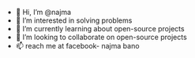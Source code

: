 - 👋 Hi, I’m @najma
- 👀 I’m interested in solving problems
- 🌱 I’m currently learning about open-source projects
- 💞️ I’m looking to collaborate on open-source projects
- 📫 reach me at facebook- najma bano

<!---
najmab/najmab is a ✨ special ✨ repository because its `README.md` (this file) appears on your GitHub profile.
You can click the Preview link to take a look at your changes.
--->
